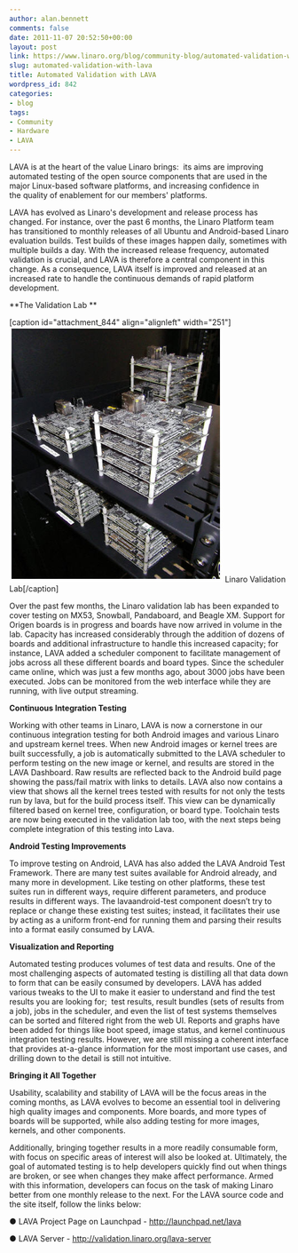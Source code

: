 ```yaml
---
author: alan.bennett
comments: false
date: 2011-11-07 20:52:50+00:00
layout: post
link: https://www.linaro.org/blog/community-blog/automated-validation-with-lava/
slug: automated-validation-with-lava
title: Automated Validation with LAVA
wordpress_id: 842
categories:
- blog
tags:
- Community
- Hardware
- LAVA
---
```


LAVA is at the heart of the value Linaro brings:  its aims are improving automated testing of the open source components that are used in the major Linux-based software platforms, and increasing confidence in the quality of enablement for our members' platforms.

LAVA has evolved as Linaro's development and release process has changed. For instance, over the past 6 months, the Linaro Platform team has transitioned to monthly releases of all Ubuntu and Android-based Linaro evaluation builds. Test builds of these images happen daily, sometimes with multiple builds a day. With the increased release frequency, automated validation is crucial, and LAVA is therefore a central component in this change. As a consequence, LAVA itself is improved and released at an increased rate to handle the continuous demands of rapid platform development.

**The Validation Lab **

[caption id="attachment_844" align="alignleft" width="251"]![Linaro Validation Lab](/assets/blog/Linaro-Validation-Lab.jpg) Linaro Validation Lab[/caption]

Over the past few months, the Linaro validation lab has been expanded to cover testing on MX53, Snowball, Pandaboard, and Beagle XM. Support for Origen boards is in progress and boards have now arrived in volume in the lab. Capacity has increased considerably through the addition of dozens of boards and additional infrastructure to handle this increased capacity; for instance, LAVA added a scheduler component to facilitate management of jobs across all these different boards and board types. Since the scheduler came online, which was just a few months ago, about 3000 jobs have been executed. Jobs can be monitored from the web interface while they are running, with live output streaming.

**Continuous Integration Testing**

Working with other teams in Linaro, LAVA is now a cornerstone in our continuous integration testing for both Android images and various Linaro and upstream kernel trees. When new Android images or kernel trees are built successfully, a job is automatically submitted to the LAVA scheduler to perform testing on the new image or kernel, and results are stored in the LAVA Dashboard. Raw results are reflected back to the Android build page showing the pass/fail matrix with links to details. LAVA also now contains a view that shows all the kernel trees tested with results for not only the tests run by lava, but for the build process itself. This view can be dynamically filtered based on kernel tree, configuration, or board type. Toolchain tests are now being executed in the validation lab too, with the next steps being complete integration of this testing into Lava.

**Android Testing Improvements**

To improve testing on Android, LAVA has also added the LAVA Android Test Framework. There are many test suites available for Android already, and many more in development. Like testing on other platforms, these test suites run in different ways, require different parameters, and produce results in different ways. The lavaandroid-test component doesn’t try to replace or change these existing test suites; instead, it facilitates their use by acting as a uniform front-end for running them and parsing their results into a format easily consumed by LAVA.

**Visualization and Reporting**

Automated testing produces volumes of test data and results. One of the most challenging aspects of automated testing is distilling all that data down to form that can be easily consumed by developers. LAVA has added various tweaks to the UI to make it easier to understand and find the test results you are looking for;  test results, result bundles (sets of results from a job), jobs in the scheduler, and even the list of test systems themselves can be sorted and filtered right from the web UI. Reports and graphs have been added for things like boot speed, image status, and kernel continuous integration testing results. However, we are still missing a coherent interface that provides at-a-glance information for the most important use cases, and drilling down to the detail is still not intuitive.

**Bringing it All Together**

Usability, scalability and stability of LAVA will be the focus areas in the coming months, as LAVA evolves to become an essential tool in delivering high quality images and components. More boards, and more types of boards will be supported, while also adding testing for more images, kernels, and other components.

Additionally, bringing together results in a more readily consumable form, with focus on specific areas of interest will also be looked at. Ultimately, the goal of automated testing is to help developers quickly find out when things are broken, or see when changes they make affect performance. Armed with this information, developers can focus on the task of making Linaro better from one monthly release to the next. For the LAVA source code and the site itself, follow the links below:

● LAVA Project Page on Launchpad - http://launchpad.net/lava

● LAVA Server - http://validation.linaro.org/lava-server

